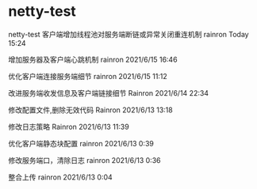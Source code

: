 # netty-test
netty-test
客户端增加线程池对服务端断链或异常关闭重连机制 rainron Today 15:24

增加服务器及客户端心跳机制 rainron 2021/6/15 16:46

优化客户端连接服务端细节 rainron 2021/6/15 11:12

改进服务端收发信息及客户端链接细节 Rainron 2021/6/14 22:34

修改配置文件,删除无效代码 Rainron 2021/6/13 13:18

修改日志策略 Rainron 2021/6/13 11:39

优化客户端静态块配置 rainron 2021/6/13 0:39

修改服务端口，清除日志 rainron 2021/6/13 0:36

整合上传 rainron 2021/6/13 0:04
